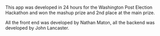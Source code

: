This app was developed in 24 hours for the Washington Post Election Hackathon and won the mashup prize and 2nd place at the main prize.  

All the front end was developed by Nathan Maton, all the backend was developed by John Lancaster.
